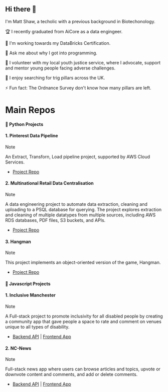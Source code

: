 ## Hi there 👋

<!--
**ArachnaDude/ArachnaDude** is a ✨ _special_ ✨ repository because its `README.md` (this file) appears on your GitHub profile.

Here are some ideas to get you started:

- 🔭 I’m currently working on ...
- 🌱 I’m currently learning ...
- 👯 I’m looking to collaborate on ...
- 🤔 I’m looking for help with ...
- 💬 Ask me about ...
- 📫 How to reach me: ...
- 😄 Pronouns: ...
- ⚡ Fun fact: ...
-->

I'm Matt Shaw, a techolic with a previous background in Biotechonology.

🏆 I recently graduated from AiCore as a data engingeer.

🌱 I'm working towards my DataBricks Certification.

💬 Ask me about why I got into programming.

🤝 I volunteer with my local youth justice service, where I advocate, support and mentor young people facing adverse challenges.

🥾 I enjoy searching for trig pillars across the UK.

⚡ Fun fact: The Ordnance Survey don't know how many pillars are left.

# Main Repos

#### 🐍 Python Projects

#### 1. Pinterest Data Pipeline

> [!Note]
> An Extract, Transforn, Load pipeline project, supported by AWS Cloud Services.

- [Project Repo](https://github.com/ArachnaDude/pinterest-data-pipeline7)

#### 2. Multinational Retail Data Centralisation

> [!Note]
> A data engineering project to automate data extraction, cleaning and uploading to a PSQL database for querying. The project explores extraction and cleaning of multiple datatypes from multiple sources, including AWS RDS databases, PDF files, S3 buckets, and APIs.

- [Project Repo](https://github.com/ArachnaDude/multinational-retail-data-centralisation140)

#### 3. Hangman

> [!Note]
> This project implements an object-oriented version of the game, Hangman.

- [Project Repo](https://github.com/ArachnaDude/hangman884)

#### 👾 Javascript Projects

#### 1. Inclusive Manchester

> [!Note]
> A Full-stack project to promote inclusivity for all disabled people by creating a community app that gave people a space to rate and comment on venues unique to all types of disability.

- [Backend API](https://github.com/ArachnaDude/inclusive-manc-be) | [Frontend App](https://github.com/ArachnaDude/inclusive-manc-fe)

#### 2. NC-News

> [!Note]
> Full-stack news app where users can browse articles and topics, upvote or downvote content and comments, and add or delete comments.

- [Backend API](https://github.com/ArachnaDude/nc-news-backend) | [Frontend App](https://github.com/ArachnaDude/nc-news-frontend)
